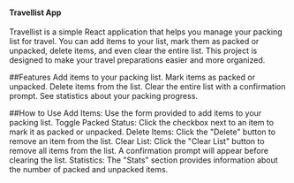 #### Travellist App
Travellist is a simple React application that helps you manage your packing list for travel. You can add items to your list, mark them as packed or unpacked, delete items, and even clear the entire list. This project is designed to make your travel preparations easier and more organized.

##Features
Add items to your packing list.
Mark items as packed or unpacked.
Delete items from the list.
Clear the entire list with a confirmation prompt.
See statistics about your packing progress.

##How to Use
Add Items: Use the form provided to add items to your packing list.
Toggle Packed Status: Click the checkbox next to an item to mark it as packed or unpacked.
Delete Items: Click the "Delete" button to remove an item from the list.
Clear List: Click the "Clear List" button to remove all items from the list. A confirmation prompt will appear before clearing the list.
Statistics: The "Stats" section provides information about the number of packed and unpacked items.
